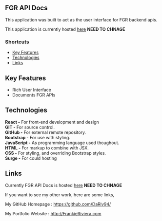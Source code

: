 ## FGR API Docs

This application was built to act as the user interface for FGR backend apis.

This application is currently hosted [here](https://fgr-api-Docs.surge.sh/) **NEED TO CHNAGE**

### Shortcuts
* [Key Features](https://github.com/DaRiv94/FGR-API-Docs#Key-Features)
* [Technologies](https://github.com/DaRiv94/FGR-API-Docs#Technologies)
* [Links](https://github.com/DaRiv94/FGR-API-Docs#Links)

## Key Features

* Rich User Interface
* Documents FGR APIs





## Technologies

**React -** For front-end development and design<br>
**GIT -** For source control.<br>
**GitHub -** For external remote repository.<br>
**Bootstrap -** For use with styling.<br>
**JavaScript -** As programming language used thoughout.<br>
**HTML -** For markup to combine with JSX.<br>
**CSS -** For styling, and overriding Bootstrap styles.<br>
**Surge -** For could hosting<br>

## Links

Currently FGR API Docs is hosted [here](https://fgr-api-Docs.surge.sh/) **NEED TO CHNAGE**

If you want to see my other work, here are some links,

My GitHub Homepage : https://github.com/DaRiv94/

My Portfolio Website : http://FrankieRiviera.com
